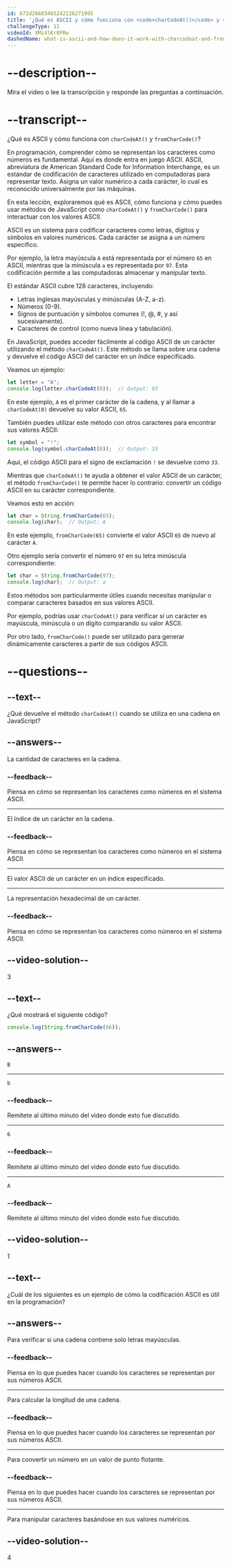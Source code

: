 ```yaml
---
id: 672d266034b5242126271995
title: '¿Qué es ASCII y cómo funciona con <code>charCodeAt()</code> y <code>fromCharCode()</code>?'
challengeType: 11
videoId: XMi4lKr0FRw
dashedName: what-is-ascii-and-how-does-it-work-with-charcodeat-and-fromcharcode
---
```


# --description--

Mira el video o lee la transcripción y responde las preguntas a continuación.

# --transcript--

¿Qué es ASCII y cómo funciona con `charCodeAt()` y `fromCharCode()`?

En programación, comprender cómo se representan los caracteres como números es fundamental. Aquí es donde entra en juego ASCII. ASCII, abreviatura de American Standard Code for Information Interchange, es un estándar de codificación de caracteres utilizado en computadoras para representar texto. Asigna un valor numérico a cada carácter, lo cual es reconocido universalmente por las máquinas.

En esta lección, exploraremos qué es ASCII, cómo funciona y cómo puedes usar métodos de JavaScript como `charCodeAt()` y `fromCharCode()` para interactuar con los valores ASCII.

ASCII es un sistema para codificar caracteres como letras, dígitos y símbolos en valores numéricos. Cada carácter se asigna a un número específico.

Por ejemplo, la letra mayúscula `A` está representada por el número `65` en ASCII, mientras que la minúscula `a` es representada por `97`. Esta codificación permite a las computadoras almacenar y manipular texto.

El estándar ASCII cubre 128 caracteres, incluyendo:

- Letras inglesas mayúsculas y minúsculas (A-Z, a-z).
- Números (0-9).
- Signos de puntuación y símbolos comunes (!, @, #, y así sucesivamente).
- Caracteres de control (como nueva línea y tabulación).

En JavaScript, puedes acceder fácilmente al código ASCII de un carácter utilizando el método `charCodeAt()`. Este método se llama sobre una cadena y devuelve el código ASCII del carácter en un índice especificado.

Veamos un ejemplo:

```js
let letter = "A";
console.log(letter.charCodeAt(0));  // Output: 65
```

En este ejemplo, `A` es el primer carácter de la cadena, y al llamar a `charCodeAt(0)` devuelve su valor ASCII, `65`.

También puedes utilizar este método con otros caracteres para encontrar sus valores ASCII:

```js
let symbol = "!";
console.log(symbol.charCodeAt(0));  // Output: 33
```

Aquí, el código ASCII para el signo de exclamación `!` se devuelve como `33`.

Mientras que `charCodeAt()` te ayuda a obtener el valor ASCII de un carácter, el método `fromCharCode()` te permite hacer lo contrario: convertir un código ASCII en su carácter correspondiente.

Veamos esto en acción:

```js
let char = String.fromCharCode(65);
console.log(char);  // Output: A
```

En este ejemplo, `fromCharCode(65)` convierte el valor ASCII `65` de nuevo al carácter `A`.

Otro ejemplo sería convertir el número `97` en su letra minúscula correspondiente:

```js
let char = String.fromCharCode(97);
console.log(char);  // Output: a
```

Estos métodos son particularmente útiles cuando necesitas manipular o comparar caracteres basados en sus valores ASCII.

Por ejemplo, podrías usar `charCodeAt()` para verificar si un carácter es mayúscula, minúscula o un dígito comparando su valor ASCII.

Por otro lado, `fromCharCode()` puede ser utilizado para generar dinámicamente caracteres a partir de sus códigos ASCII.

# --questions--

## --text--

¿Qué devuelve el método `charCodeAt()` cuando se utiliza en una cadena en JavaScript?

## --answers--

La cantidad de caracteres en la cadena.

### --feedback--

Piensa en cómo se representan los caracteres como números en el sistema ASCII.

---

El índice de un carácter en la cadena.

### --feedback--

Piensa en cómo se representan los caracteres como números en el sistema ASCII.

---

El valor ASCII de un carácter en un índice especificado.

---

La representación hexadecimal de un carácter.

### --feedback--

Piensa en cómo se representan los caracteres como números en el sistema ASCII.

## --video-solution--

3

## --text--

¿Qué mostrará el siguiente código?

```js
console.log(String.fromCharCode(66));
```

## --answers--

`B`

---

`b`

### --feedback--

Remítete al último minuto del video donde esto fue discutido.

---

`6`

### --feedback--

Remítete al último minuto del video donde esto fue discutido.

---

`A`

### --feedback--

Remítete al último minuto del video donde esto fue discutido.

## --video-solution--

1

## --text--

¿Cuál de los siguientes es un ejemplo de cómo la codificación ASCII es útil en la programación?

## --answers--

Para verificar si una cadena contiene solo letras mayúsculas.

### --feedback--

Piensa en lo que puedes hacer cuando los caracteres se representan por sus números ASCII.

---

Para calcular la longitud de una cadena.

### --feedback--

Piensa en lo que puedes hacer cuando los caracteres se representan por sus números ASCII.

---

Para convertir un número en un valor de punto flotante.

### --feedback--

Piensa en lo que puedes hacer cuando los caracteres se representan por sus números ASCII.

---

Para manipular caracteres basándose en sus valores numéricos.

## --video-solution--

4
